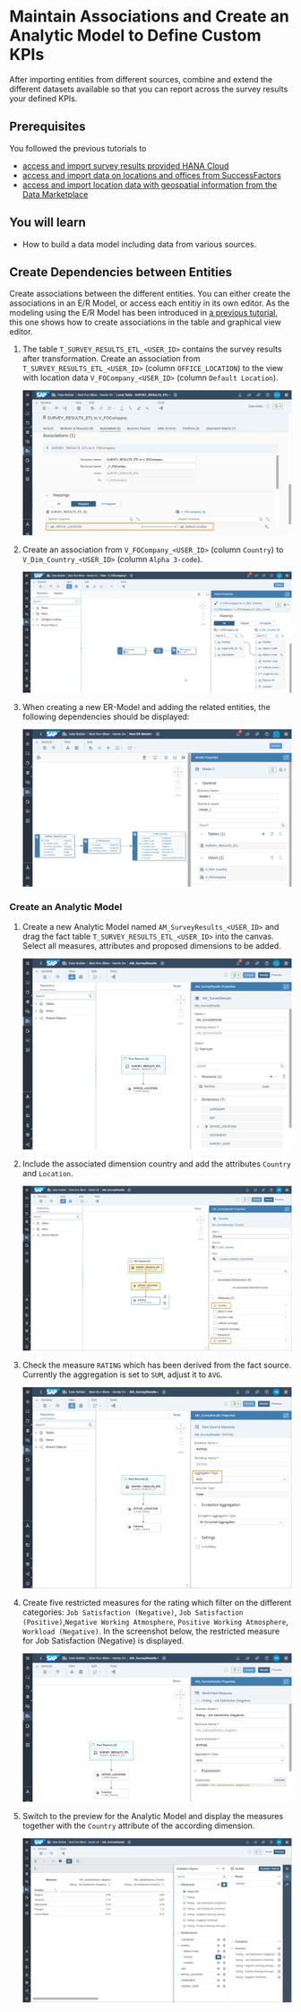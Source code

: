 # Maintain Associations and Create an Analytic Model to Define Custom KPIs
After importing entities from different sources, combine and extend the different datasets available so that you can report across the survey results  your defined KPIs.
 

## Prerequisites
You followed the previous tutorials to 
- [access and import survey results provided HANA Cloud](https://github.tools.sap/HDACSM/DatasphereWorkshop/blob/main/dsp_integration_3-connect_to_hana_cloud_access_data/dsp_integration_3-connect_to_hana_cloud_access_data.md/)
- [access and import data on locations and offices from SuccessFactors](https://github.tools.sap/HDACSM/DatasphereWorkshop/blob/main/dsp_integration_2-import_sf_data/dsp_integration_2-import_sf_data.md/)
- [access and import location data with geospatial information from the Data Marketplace ](https://github.tools.sap/HDACSM/DatasphereWorkshop/blob/main/dsp_integration_4-data-marketplace/dsp_integration_4-data-marketplace.md/)

## You will learn
  - How to build a data model including data from various sources.

  
## Create Dependencies between Entities  
Create associations between the different entities. You can either create the associations in an E/R Model, or access each entitiy in its own editor. As the modeling using the E/R Model has been introduced in [a previous tutorial](https://github.tools.sap/HDACSM/DatasphereWorkshop/blob/main/dsp_modeling_2-create-relationships/dsp_modeling_2-create-relationships.md/), this one shows how to create associations in the table and graphical view editor.

1. The table `T_SURVEY_RESULTS_ETL_<USER_ID>` contains the survey results after transformation. Create an association from `T_SURVEY_RESULTS_ETL_<USER_ID>` (column `OFFICE_LOCATION`) to the view with location data `V_FOCompany_<USER_ID>` (column `Default Location`). 

    ![Association from Location to Company](./images-dsp_integration_5-build_data_model/DS_Assoc_Loc2Company.png) 


2. Create an association from `V_FOCompany_<USER_ID>` (column `Country`) to `V_Dim_Country_<USER_ID>` (column `Alpha 3-code`). 

    ![Association from Location to Company](./images-dsp_integration_5-build_data_model/DSP_Assoc_Company2CountryGeo2.png) 

3. When creating a new ER-Model and adding the related entities, the following dependencies should be displayed:

    ![ER-Model Overview](./images-dsp_integration_5-build_data_model/DS_ER-Model.png) 

### Create an Analytic Model
1. Create a new Analytic Model named `AM_SurveyResults_<USER_ID>` and drag the fact table `T_SURVEY_RESULTS_ETL_<USER_ID>` into the canvas. Select all measures, attributes and proposed dimensions to be added. 

    ![Analytic Model](./images-dsp_integration_5-build_data_model/DS_AM1.png) 

2. Include the associated dimension country and add the attributes `Country` and `Location`.

    ![Analytic Model](./images-dsp_integration_5-build_data_model/DS_AM3.png) 

3. Check the measure `RATING` which has been derived from the fact source. Currently the aggregation is set to `SUM`, adjust it to `AVG`.

    ![Analytic Model](./images-dsp_integration_5-build_data_model/DS_AM2.png) 

3. Create five restricted measures for the rating which filter on the different categories: `Job Satisfaction (Negative)`,  `Job Satisfaction (Positive)`,`Negative Working Atmosphere`, `Positive Working Atmosphere`, `Workload (Negative)`. 
In the screenshot below, the restricted measure for Job Satisfaction (Negative) is displayed.

    ![Analytic Model](./images-dsp_integration_5-build_data_model/DS_AM4.png)

  
4. Switch to the preview for the Analytic Model and display the measures together with the `Country` attribute of the according dimension.

    ![Analytic Model](./images-dsp_integration_5-build_data_model/DS_AM5.png)